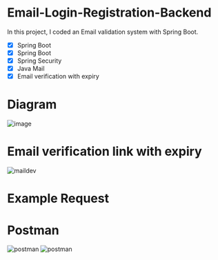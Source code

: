 # Email-Login-Registration-Backend
In this project, I coded an Email validation system with Spring Boot.
- [x] Spring Boot
- [x] Spring Boot
- [x] Spring Security
- [x] Java Mail
- [x] Email verification with expiry

# Diagram
![image](https://user-images.githubusercontent.com/65266777/187194045-3051846f-bf55-4da3-a38f-5af2af1ff8b7.png)

# Email verification link with expiry
![maildev](https://user-images.githubusercontent.com/65266777/187195468-b5ca7dd6-04e9-4dfa-a980-bef9812a581c.png)

# Example Request

# Postman
![postman](https://user-images.githubusercontent.com/65266777/187195653-b52eafc4-abcb-40d1-8c13-a0384a9d8f1f.png)
![postman](https://user-images.githubusercontent.com/65266777/187195742-acf6335f-667d-4286-879a-b7b5281af8a7.png)
